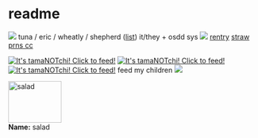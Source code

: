 # readme
![](https://files.catbox.moe/trwu2f.png)
tuna / eric / wheatly / shepherd ([list](https://rentry.co/chickenstirfry)) it/they + osdd sys
![](https://files.catbox.moe/o3yoif.png)
[rentry](https://rentry.co/bestows) [straw](https://friendlocked2.straw.page) [prns cc](https://pronouns.cc/@friendlocked)

<a href="https://tamanotchi.world/11329c"><img src="https://tamanotchi.world/i/11329" alt="It's tamaNOTchi! Click to feed!"></a> <a href="https://tamanotchi.world/13703c"><img src="https://tamanotchi.world/i/13703" alt="It's tamaNOTchi! Click to feed!"></a> <a href="https://tamanotchi.world/11417c"><img src="https://tamanotchi.world/i/11417" alt="It's tamaNOTchi! Click to feed!"></a> feed my children
![](https://files.catbox.moe/o3yoif.png)
<div class="center">
<a href="https://www.pokemon-adoption.de">
<img src="https://www.yatta-tempel.de/animierte/643gino.gif" style="width: 107px; height: 84px;" alt="salad" /></a><br />
<b>Name:</b> salad<br />
